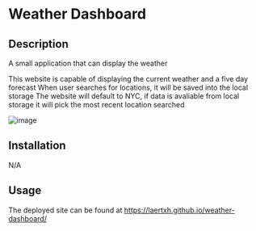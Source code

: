 # Weather Dashboard

## Description

A small application that can display the weather 

This website is capable of displaying the current weather and a five day forecast 
When user searches for locations, it will be saved into the local storage
The website will default to NYC, if data is avaliable from local storage it will pick the most recent location searched



![image](https://user-images.githubusercontent.com/37091234/222033008-3675c1d2-07d7-4aae-92a3-ac1d94d1f44b.png)


## Installation

N/A

## Usage

The deployed site can be found at https://laertxh.github.io/weather-dashboard/
